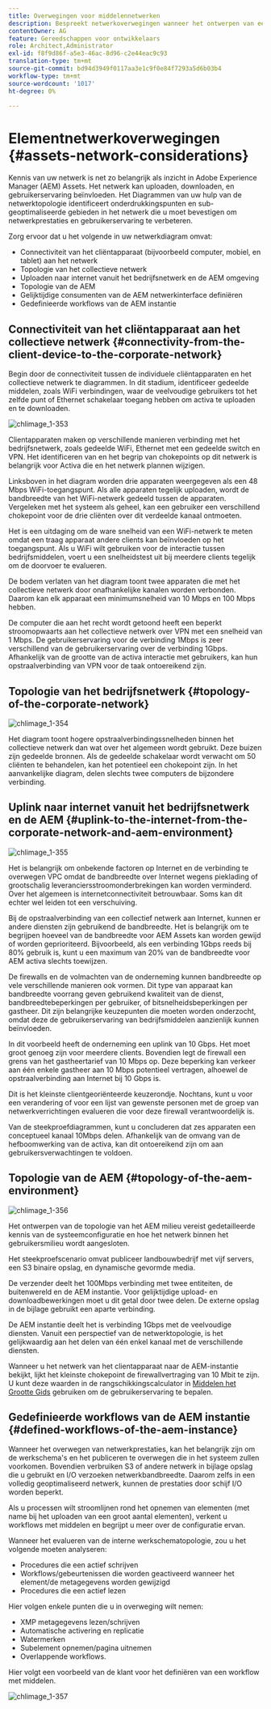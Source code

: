 ```yaml
---
title: Overwegingen voor middelennetwerken
description: Bespreekt netwerkoverwegingen wanneer het ontwerpen van een plaatsing van AEM Assets.
contentOwner: AG
feature: Gereedschappen voor ontwikkelaars
role: Architect,Administrator
exl-id: f8f9d86f-a5e3-46ac-8d96-c2e44eac9c93
translation-type: tm+mt
source-git-commit: bd94d3949f0117aa3e1c9f0e84f7293a5d6b03b4
workflow-type: tm+mt
source-wordcount: '1017'
ht-degree: 0%

---
```


# Elementnetwerkoverwegingen {#assets-network-considerations}

Kennis van uw netwerk is net zo belangrijk als inzicht in Adobe Experience Manager (AEM) Assets. Het netwerk kan uploaden, downloaden, en gebruikerservaring beïnvloeden. Het Diagrammen van uw hulp van de netwerktopologie identificeert onderdrukkingspunten en sub-geoptimaliseerde gebieden in het netwerk die u moet bevestigen om netwerkprestaties en gebruikerservaring te verbeteren.

Zorg ervoor dat u het volgende in uw netwerkdiagram omvat:

* Connectiviteit van het cliëntapparaat (bijvoorbeeld computer, mobiel, en tablet) aan het netwerk
* Topologie van het collectieve netwerk
* Uploaden naar internet vanuit het bedrijfsnetwerk en de AEM omgeving
* Topologie van de AEM
* Gelijktijdige consumenten van de AEM netwerkinterface definiëren
* Gedefinieerde workflows van de AEM instantie

## Connectiviteit van het cliëntapparaat aan het collectieve netwerk {#connectivity-from-the-client-device-to-the-corporate-network}

Begin door de connectiviteit tussen de individuele cliëntapparaten en het collectieve netwerk te diagrammen. In dit stadium, identificeer gedeelde middelen, zoals WiFi verbindingen, waar de veelvoudige gebruikers tot het zelfde punt of Ethernet schakelaar toegang hebben om activa te uploaden en te downloaden.

![chlimage_1-353](assets/chlimage_1-353.png)

Clientapparaten maken op verschillende manieren verbinding met het bedrijfsnetwerk, zoals gedeelde WiFi, Ethernet met een gedeelde switch en VPN. Het identificeren van en het begrip van chokepoints op dit netwerk is belangrijk voor Activa die en het netwerk plannen wijzigen.

Linksboven in het diagram worden drie apparaten weergegeven als een 48 Mbps WiFi-toegangspunt. Als alle apparaten tegelijk uploaden, wordt de bandbreedte van het WiFi-netwerk gedeeld tussen de apparaten. Vergeleken met het systeem als geheel, kan een gebruiker een verschillend chokepoint voor de drie cliënten over dit verdeelde kanaal ontmoeten.

Het is een uitdaging om de ware snelheid van een WiFi-netwerk te meten omdat een traag apparaat andere clients kan beïnvloeden op het toegangspunt. Als u WiFi wilt gebruiken voor de interactie tussen bedrijfsmiddelen, voert u een snelheidstest uit bij meerdere clients tegelijk om de doorvoer te evalueren.

De bodem verlaten van het diagram toont twee apparaten die met het collectieve netwerk door onafhankelijke kanalen worden verbonden. Daarom kan elk apparaat een minimumsnelheid van 10 Mbps en 100 Mbps hebben.

De computer die aan het recht wordt getoond heeft een beperkt stroomopwaarts aan het collectieve netwerk over VPN met een snelheid van 1 Mbps. De gebruikerservaring voor de verbinding 1Mbps is zeer verschillend van de gebruikerservaring over de verbinding 1Gbps. Afhankelijk van de grootte van de activa interactie met gebruikers, kan hun opstraalverbinding van VPN voor de taak ontoereikend zijn.

## Topologie van het bedrijfsnetwerk {#topology-of-the-corporate-network}

![chlimage_1-354](assets/chlimage_1-354.png)

Het diagram toont hogere opstraalverbindingssnelheden binnen het collectieve netwerk dan wat over het algemeen wordt gebruikt. Deze buizen zijn gedeelde bronnen. Als de gedeelde schakelaar wordt verwacht om 50 cliënten te behandelen, kan het potentieel een chokepoint zijn. In het aanvankelijke diagram, delen slechts twee computers de bijzondere verbinding.

## Uplink naar internet vanuit het bedrijfsnetwerk en de AEM {#uplink-to-the-internet-from-the-corporate-network-and-aem-environment}

![chlimage_1-355](assets/chlimage_1-355.png)

Het is belangrijk om onbekende factoren op Internet en de verbinding te overwegen VPC omdat de bandbreedte over Internet wegens pieklading of grootschalig leveranciersstroomonderbrekingen kan worden verminderd. Over het algemeen is internetconnectiviteit betrouwbaar. Soms kan dit echter wel leiden tot een verschuiving.

Bij de opstraalverbinding van een collectief netwerk aan Internet, kunnen er andere diensten zijn gebruikend de bandbreedte. Het is belangrijk om te begrijpen hoeveel van de bandbreedte voor AEM Assets kan worden gewijd of worden geprioriteerd. Bijvoorbeeld, als een verbinding 1Gbps reeds bij 80% gebruik is, kunt u een maximum van 20% van de bandbreedte voor AEM activa slechts toewijzen.

De firewalls en de volmachten van de onderneming kunnen bandbreedte op vele verschillende manieren ook vormen. Dit type van apparaat kan bandbreedte voorrang geven gebruikend kwaliteit van de dienst, bandbreedtebeperkingen per gebruiker, of bitsnelheidsbeperkingen per gastheer. Dit zijn belangrijke keuzepunten die moeten worden onderzocht, omdat deze de gebruikerservaring van bedrijfsmiddelen aanzienlijk kunnen beïnvloeden.

In dit voorbeeld heeft de onderneming een uplink van 10 Gbps. Het moet groot genoeg zijn voor meerdere clients. Bovendien legt de firewall een grens van het gastheertarief van 10 Mbps op. Deze beperking kan verkeer aan één enkele gastheer aan 10 Mbps potentieel vertragen, alhoewel de opstraalverbinding aan Internet bij 10 Gbps is.

Dit is het kleinste clientgeoriënteerde keuzerondje. Nochtans, kunt u voor een verandering of voor een lijst van gewenste personen met de groep van netwerkverrichtingen evalueren die voor deze firewall verantwoordelijk is.

Van de steekproefdiagrammen, kunt u concluderen dat zes apparaten een conceptueel kanaal 10Mbps delen. Afhankelijk van de omvang van de hefboomwerking van de activa, kan dit ontoereikend zijn om aan gebruikersverwachtingen te voldoen.

## Topologie van de AEM {#topology-of-the-aem-environment}

![chlimage_1-356](assets/chlimage_1-356.png)

Het ontwerpen van de topologie van het AEM milieu vereist gedetailleerde kennis van de systeemconfiguratie en hoe het netwerk binnen het gebruikersmilieu wordt aangesloten.

Het steekproefscenario omvat publiceer landbouwbedrijf met vijf servers, een S3 binaire opslag, en dynamische gevormde media.

De verzender deelt het 100Mbps verbinding met twee entiteiten, de buitenwereld en de AEM instantie. Voor gelijktijdige upload- en downloadbewerkingen moet u dit getal door twee delen. De externe opslag in de bijlage gebruikt een aparte verbinding.

De AEM instantie deelt het is verbinding 1Gbps met de veelvoudige diensten. Vanuit een perspectief van de netwerktopologie, is het gelijkwaardig aan het delen van één enkel kanaal met de verschillende diensten.

Wanneer u het netwerk van het clientapparaat naar de AEM-instantie bekijkt, lijkt het kleinste chokepoint de firewallvertraging van 10 Mbit te zijn. U kunt deze waarden in de rangschikkingscalculator in [Middelen het Grootte Gids](assets-sizing-guide.md) gebruiken om de gebruikerservaring te bepalen.

## Gedefinieerde workflows van de AEM instantie {#defined-workflows-of-the-aem-instance}

Wanneer het overwegen van netwerkprestaties, kan het belangrijk zijn om de werkschema&#39;s en het publiceren te overwegen die in het systeem zullen voorkomen. Bovendien verbruiken S3 of andere netwerk in bijlage opslag die u gebruikt en I/O verzoeken netwerkbandbreedte. Daarom zelfs in een volledig geoptimaliseerd netwerk, kunnen de prestaties door schijf I/O worden beperkt.

Als u processen wilt stroomlijnen rond het opnemen van elementen (met name bij het uploaden van een groot aantal elementen), verkent u workflows met middelen en begrijpt u meer over de configuratie ervan.

Wanneer het evalueren van de interne werkschematopologie, zou u het volgende moeten analyseren:

* Procedures die een actief schrijven
* Workflows/gebeurtenissen die worden geactiveerd wanneer het element/de metagegevens worden gewijzigd
* Procedures die een actief lezen

Hier volgen enkele punten die u in overweging wilt nemen:

* XMP metagegevens lezen/schrijven
* Automatische activering en replicatie
* Watermerken
* Subelement opnemen/pagina uitnemen
* Overlappende workflows.

Hier volgt een voorbeeld van de klant voor het definiëren van een workflow met middelen.

![chlimage_1-357](assets/chlimage_1-357.png)
